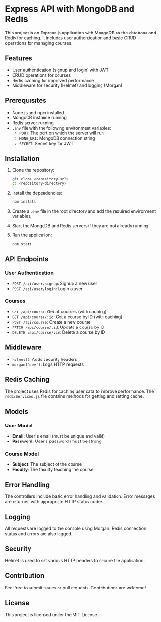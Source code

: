 # Express API with MongoDB and Redis

This project is an Express.js application with MongoDB as the database and Redis for caching. It includes user authentication and basic CRUD operations for managing courses.

## Features

- User authentication (signup and login) with JWT
- CRUD operations for courses
- Redis caching for improved performance
- Middleware for security (Helmet) and logging (Morgan)

## Prerequisites

- Node.js and npm installed
- MongoDB instance running
- Redis server running
- `.env` file with the following environment variables:
  - `PORT`: The port on which the server will run
  - `MONG_URI`: MongoDB connection string
  - `SECRET`: Secret key for JWT

## Installation

1. Clone the repository:
    ```sh
    git clone <repository-url>
    cd <repository-directory>


2. Install the dependencies:
    ```sh
    npm install


3. Create a `.env` file in the root directory and add the required environment variables.

4. Start the MongoDB and Redis servers if they are not already running.

5. Run the application:
    ```sh
    npm start


## API Endpoints

### User Authentication

- `POST /api/user/signup`: Signup a new user
- `POST /api/user/login`: Login a user

### Courses

- `GET /api/course`: Get all courses (with caching)
- `GET /api/course/:id`: Get a course by ID (with caching)
- `POST /api/course`: Create a new course
- `PATCH /api/course/:id`: Update a course by ID
- `DELETE /api/course/:id`: Delete a course by ID

## Middleware

- `helmet()`: Adds security headers
- `morgan('dev')`: Logs HTTP requests

## Redis Caching

The project uses Redis for caching user data to improve performance. The `redisServices.js` file contains methods for getting and setting cache.

## Models

### User Model

- **Email**: User's email (must be unique and valid)
- **Password**: User's password (must be strong)

### Course Model

- **Subject**: The subject of the course
- **Faculty**: The faculty teaching the course

## Error Handling

The controllers include basic error handling and validation. Error messages are returned with appropriate HTTP status codes.

## Logging

All requests are logged to the console using Morgan. Redis connection status and errors are also logged.

## Security

Helmet is used to set various HTTP headers to secure the application.

## Contribution

Feel free to submit issues or pull requests. Contributions are welcome!

## License

This project is licensed under the MIT License.
